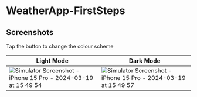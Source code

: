 # WeatherApp-FirstSteps

## Screenshots
Tap the button to change the colour scheme

| Light Mode | Dark Mode|
|------------|------------|
|![Simulator Screenshot - iPhone 15 Pro - 2024-03-19 at 15 49 54](https://github.com/osbkin/WeatherApp-FirstSteps/assets/94690103/5a99de51-0e98-4d7a-9a75-ea03e2a7c242) | ![Simulator Screenshot - iPhone 15 Pro - 2024-03-19 at 15 49 57](https://github.com/osbkin/WeatherApp-FirstSteps/assets/94690103/718e7f2f-cfc8-48fb-8cdc-72269a34b774) |
